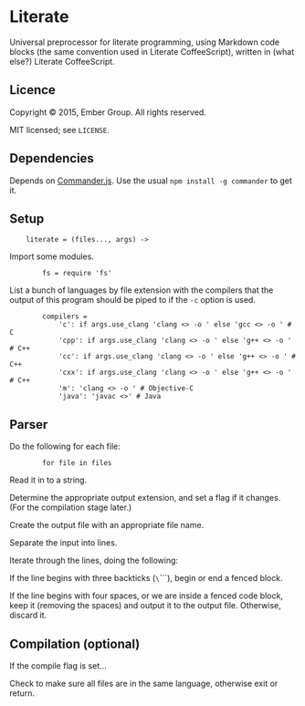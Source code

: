 # Literate

Universal preprocessor for literate programming, using Markdown code blocks (the
same convention used in Literate CoffeeScript), written in (what else?) Literate
CoffeeScript.

## Licence

Copyright &copy; 2015, Ember Group. All rights reserved.

MIT licensed; see `LICENSE`.

## Dependencies

Depends on [Commander.js](https://github.com/tj/commander.js). Use the usual
`npm install -g commander` to get it.

## Setup

		literate = (files..., args) ->

Import some modules.

			fs = require 'fs'

List a bunch of languages by file extension with the compilers that the output
of this program should be piped to if the `-c` option is used.

			compilers =
				'c': if args.use_clang 'clang <> -o ' else 'gcc <> -o ' # C
				'cpp': if args.use_clang 'clang <> -o ' else 'g++ <> -o ' # C++
				'cc': if args.use_clang 'clang <> -o ' else 'g++ <> -o ' # C++
				'cxx': if args.use_clang 'clang <> -o ' else 'g++ <> -o ' # C++
				'm': 'clang <> -o ' # Objective-C
				'java': 'javac <>' # Java

## Parser

Do the following for each file:

			for file in files

Read it in to a string.

Determine the appropriate output extension, and set a flag if it changes. (For
the compilation stage later.)

Create the output file with an appropriate file name.

Separate the input into lines.

Iterate through the lines, doing the following:

If the line begins with three backticks (`\`\`\``), begin or end a fenced block.

If the line begins with four spaces, or we are inside a fenced code block,
keep it (removing the spaces) and output it to the output file. Otherwise,
discard it.

## Compilation (optional)

If the compile flag is set...

Check to make sure all files are in the same language, otherwise exit or return.
